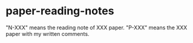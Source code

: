 # paper-reading-notes
"N-XXX" means the reading note of XXX paper.
"P-XXX" means the XXX paper  with my written comments.
